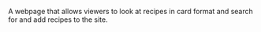 A webpage that allows viewers to look at recipes in card format and search for and add recipes to the site.
